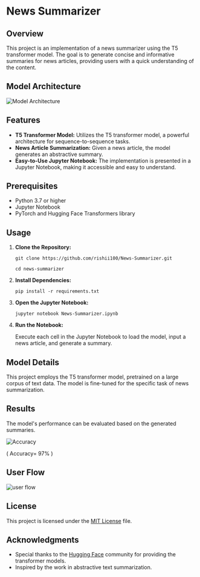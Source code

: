 # News Summarizer

## Overview

This project is an implementation of a news summarizer using the T5 transformer model. The goal is to generate concise and informative summaries for news articles, providing users with a quick understanding of the content.
## Model Architecture

![Model Architecture](https://github.com/rishii100/News-Summarizer/assets/98979613/537de912-1739-491d-9d1c-0c8f7c5843a1)


## Features

- **T5 Transformer Model:** Utilizes the T5 transformer model, a powerful architecture for sequence-to-sequence tasks.
- **News Article Summarization:** Given a news article, the model generates an abstractive summary.
- **Easy-to-Use Jupyter Notebook:** The implementation is presented in a Jupyter Notebook, making it accessible and easy to understand.

## Prerequisites

- Python 3.7 or higher
- Jupyter Notebook
- PyTorch and Hugging Face Transformers library

## Usage

1. **Clone the Repository:**

    ```
    git clone https://github.com/rishii100/News-Summarizer.git
    ```
    ```
    cd news-summarizer
    ```

2. **Install Dependencies:**

    ```
    pip install -r requirements.txt
    ```

3. **Open the Jupyter Notebook:**

    ```
    jupyter notebook News-Summarizer.ipynb
    ```

4. **Run the Notebook:**

    Execute each cell in the Jupyter Notebook to load the model, input a news article, and generate a summary.

## Model Details

This project employs the T5 transformer model, pretrained on a large corpus of text data. The model is fine-tuned for the specific task of news summarization.

## Results

The model's performance can be evaluated based on the generated summaries.

![Accuracy](https://github.com/rishii100/News-Summarizer/assets/98979613/4c70b3ce-eb5a-4452-b462-0c414bdf9d0a)

( Accuracy= 97% )

## User Flow
![user flow](https://github.com/rishii100/News-Summarizer/assets/98979613/de3255c5-ea83-4e88-9f93-7bc01ac2f1fb)


## License

This project is licensed under the [MIT License](LICENSE) file.

## Acknowledgments

- Special thanks to the [Hugging Face](https://huggingface.co/) community for providing the transformer models.
- Inspired by the work in abstractive text summarization.

